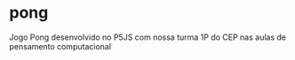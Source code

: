 # pong
Jogo Pong desenvolvido no P5JS com nossa turma 1P do CEP nas aulas de pensamento computacional
